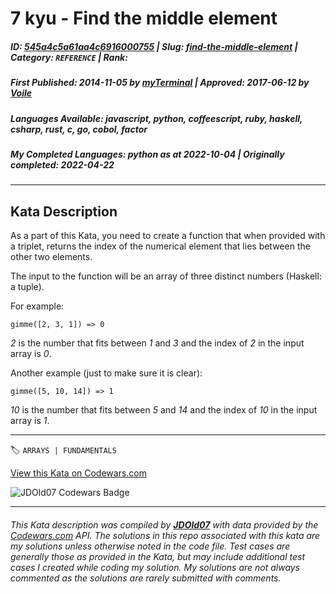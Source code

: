 # 7 kyu - Find the middle element

##### **ID**: [545a4c5a61aa4c6916000755](https://www.codewars.com/kata/545a4c5a61aa4c6916000755) | **Slug**: [find-the-middle-element](https://www.codewars.com/kata/545a4c5a61aa4c6916000755) | **Category**: `REFERENCE` | **Rank**: <span style="color:white">7 kyu</span>

##### **First Published**: 2014-11-05 ***by*** [myTerminal](https://www.codewars.com/users/myTerminal) | **Approved**: 2017-06-12 ***by*** [Voile](https://www.codewars.com/users/Voile)

##### **Languages Available**: javascript, python, coffeescript, ruby, haskell, csharp, rust, c, go, cobol, factor

##### **My Completed Languages**: python ***as at*** 2022-10-04 | **Originally completed**: 2022-04-22

---

## Kata Description


As a part of this Kata, you need to create a function that when provided with a triplet, returns the index of the numerical element that lies between the other two elements.



The input to the function will be an array of three distinct numbers (Haskell: a tuple).



For example:



    gimme([2, 3, 1]) => 0



*2* is the number that fits between *1* and *3* and the index of *2* in the input array is *0*.



Another example (just to make sure it is clear):



    gimme([5, 10, 14]) => 1

    

*10* is the number that fits between *5* and *14* and the index of *10* in the input array is *1*.

---


🏷 `ARRAYS | FUNDAMENTALS`


[View this Kata on Codewars.com](https://www.codewars.com/kata/545a4c5a61aa4c6916000755)

![](https://www.codewars.com/users/jdold07/badges/large "JDOld07 Codewars Badge")

---

###### *This Kata description was compiled by [**JDOld07**](https://tpstech.dev) with data provided by the [Codewars.com](https://www.codewars.com) API.  The solutions in this repo associated with this kata are my solutions unless otherwise noted in the code file.  Test cases are generally those as provided in the Kata, but may include additional test cases I created while coding my solution.  My solutions are not always commented as the solutions are rarely submitted with comments.*
